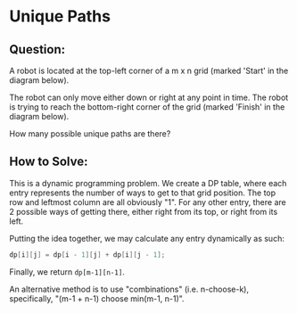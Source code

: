 # Unique Paths

## Question:

A robot is located at the top-left corner of a m x n grid (marked 'Start' in the diagram below).

The robot can only move either down or right at any point in time. The robot is trying to reach the bottom-right corner of the grid (marked 'Finish' in the diagram below).

How many possible unique paths are there?

## How to Solve:

This is a dynamic programming problem. We create a DP table, where each entry represents the number of ways to get to that grid position. The top row and leftmost column are all obviously "1". For any other entry, there are 2 possible ways of getting there, either right from its top, or right from its left.

Putting the idea together, we may calculate any entry dynamically as such:

```cpp
dp[i][j] = dp[i - 1][j] + dp[i][j - 1];
```

Finally, we return `dp[m-1][n-1]`.

An alternative method is to use "combinations" (i.e. n-choose-k),
specifically, "(m-1 + n-1) choose min(m-1, n-1)".
